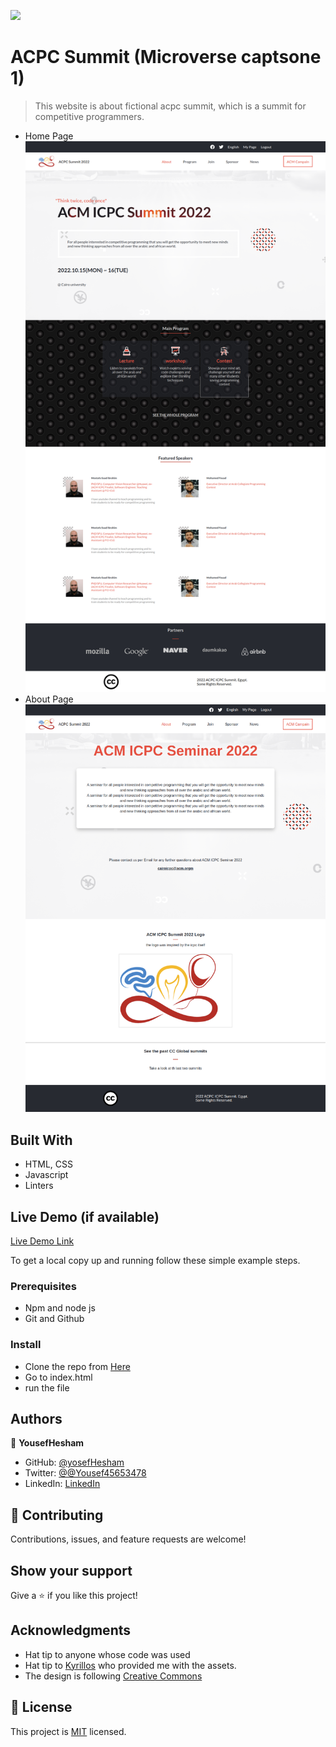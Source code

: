 ![](https://img.shields.io/badge/Microverse-blueviolet)

# ACPC Summit (Microverse captsone 1)

> This website is about fictional acpc summit, which is a summit for competitive programmers.
- Home Page             
![](images/home.png)
- About Page
![](images/about.png)


## Built With

- HTML, CSS
- Javascript
- Linters

## Live Demo (if available)

[Live Demo Link](https://yosefhesham.github.io/capstone1/)


To get a local copy up and running follow these simple example steps.

### Prerequisites
- Npm and node js
- Git and Github


### Install
- Clone the repo from [Here](https://github.com/yosefHesham/capstone1)
- Go to index.html
- run the file

## Authors

👤 **YousefHesham**

- GitHub: [@yosefHesham](https://github.com/yosefHesham)
- Twitter: [@@Yousef45653478](https://twitter.com/@Yousef45653478)
- LinkedIn: [LinkedIn](https://www.linkedin.com/in/yousef-hesham-b132ba179/)

## 🤝 Contributing

Contributions, issues, and feature requests are welcome!

## Show your support

Give a ⭐️ if you like this project!

## Acknowledgments

- Hat tip to anyone whose code was used
- Hat tip to [Kyrillos](https://github.com/Bondok6) who provided me with the assets.
- The design is following [Creative Commons](https://www.behance.net/gallery/29845175/CC-Global-Summit-2015)

## 📝 License

This project is [MIT](./MIT.md) licensed.
